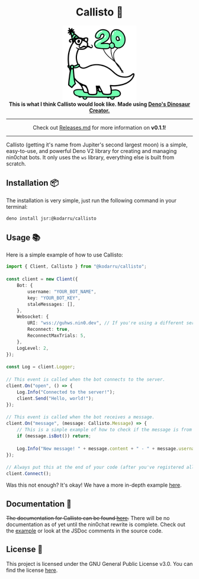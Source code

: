 <div align="center">
    <h1>Callisto 🌙</h1>
    <img src=".github/logo.png" width="200">
    <br>
    <b>This is what I think Callisto would look like. Made using <a href="https://deno.com">Deno's Dinosaur Creator.</a></b>
    <hr>
    <p>Check out <a href="https://github.com/Kodarru/Callisto/blob/main/Releases.md">Releases.md</a> for more information on <b>v0.1.1</b>!</p>
</div>

---

Callisto (getting it's name from Jupiter's second largest moon) is a simple, easy-to-use, and powerful Deno V2 library for creating and managing nin0chat bots. It only uses the `ws` library, everything else is built from scratch.

## Installation 📦

The installation is very simple, just run the following command in your terminal:

```bash
deno install jsr:@kodarru/callisto
```

## Usage 📚

Here is a simple example of how to use Callisto:

```ts
import { Client, Callisto } from "@kodarru/callisto";

const client = new Client({
    Bot: {
        username: "YOUR_BOT_NAME",
        key: "YOUR_BOT_KEY",
        staleMessages: [],
    },
    Websocket: {
        URI: "wss://guhws.nin0.dev", // If you're using a different server, change this.
        Reconnect: true,
        ReconnectMaxTrials: 5,
    },
    LogLevel: 2,
});

const Log = client.Logger;

// This event is called when the bot connects to the server.
client.On("open", () => {
    Log.Info("Connected to the server!");
    client.Send("Hello, world!");
});

// This event is called when the bot receives a message.
client.On("message", (message: Callisto.Message) => {
    // This is a simple example of how to check if the message is from a bot.
    if (message.isBot()) return;

    Log.Info("New message! " + message.content + " - " + message.username);
});

// Always put this at the end of your code (after you've registered all your events).
client.Connect();
```

Was this not enough? It's okay! We have a more in-depth example [here](https://github.com/Kodarru/Callisto/tree/main/Example).

## Documentation 📖

~~The documentation for Callisto can be found [here](https://github.com/Kodarru/Callisto/tree/main/Documentation).~~ There will be no documentation as of yet until the nin0chat rewrite is complete. Check out the [example](https://github.com/Kodarru/Callisto/tree/main/Example) or look at the JSDoc comments in the source code.

## License 📜

This project is licensed under the GNU General Public License v3.0. You can find the license [here](https://github.com/Kodarru/Callisto/blob/main/LICENSE).
